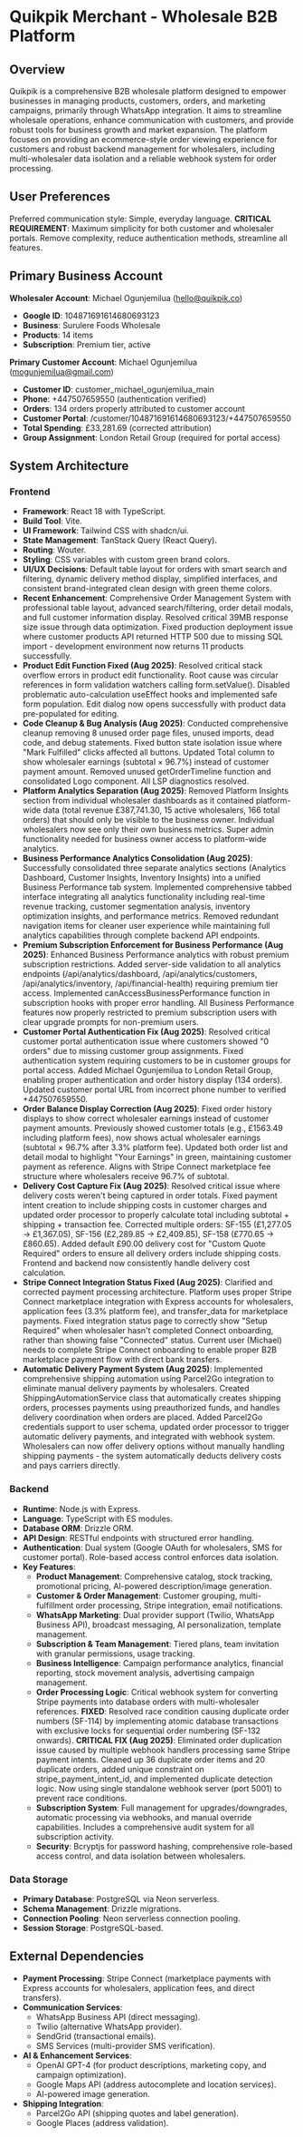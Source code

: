# Quikpik Merchant - Wholesale B2B Platform

## Overview
Quikpik is a comprehensive B2B wholesale platform designed to empower businesses in managing products, customers, orders, and marketing campaigns, primarily through WhatsApp integration. It aims to streamline wholesale operations, enhance communication with customers, and provide robust tools for business growth and market expansion. The platform focuses on providing an ecommerce-style order viewing experience for customers and robust backend management for wholesalers, including multi-wholesaler data isolation and a reliable webhook system for order processing.

## User Preferences
Preferred communication style: Simple, everyday language.
**CRITICAL REQUIREMENT**: Maximum simplicity for both customer and wholesaler portals. Remove complexity, reduce authentication methods, streamline all features.

## Primary Business Account
**Wholesaler Account**: Michael Ogunjemilua (hello@quikpik.co)
- **Google ID**: 104871691614680693123
- **Business**: Surulere Foods Wholesale
- **Products**: 14 items
- **Subscription**: Premium tier, active

**Primary Customer Account**: Michael Ogunjemilua (mogunjemilua@gmail.com)
- **Customer ID**: customer_michael_ogunjemilua_main
- **Phone**: +447507659550 (authentication verified)
- **Orders**: 134 orders properly attributed to customer account
- **Customer Portal**: /customer/104871691614680693123/+447507659550
- **Total Spending**: £33,281.69 (corrected attribution)
- **Group Assignment**: London Retail Group (required for portal access)

## System Architecture
### Frontend
- **Framework**: React 18 with TypeScript.
- **Build Tool**: Vite.
- **UI Framework**: Tailwind CSS with shadcn/ui.
- **State Management**: TanStack Query (React Query).
- **Routing**: Wouter.
- **Styling**: CSS variables with custom green brand colors.
- **UI/UX Decisions**: Default table layout for orders with smart search and filtering, dynamic delivery method display, simplified interfaces, and consistent brand-integrated clean design with green theme colors.
- **Recent Enhancement**: Comprehensive Order Management System with professional table layout, advanced search/filtering, order detail modals, and full customer information display. Resolved critical 39MB response size issue through data optimization. Fixed production deployment issue where customer products API returned HTTP 500 due to missing SQL import - development environment now returns 11 products successfully.
- **Product Edit Function Fixed (Aug 2025)**: Resolved critical stack overflow errors in product edit functionality. Root cause was circular references in form validation watchers calling form.setValue(). Disabled problematic auto-calculation useEffect hooks and implemented safe form population. Edit dialog now opens successfully with product data pre-populated for editing.
- **Code Cleanup & Bug Analysis (Aug 2025)**: Conducted comprehensive cleanup removing 8 unused order page files, unused imports, dead code, and debug statements. Fixed button state isolation issue where "Mark Fulfilled" clicks affected all buttons. Updated Total column to show wholesaler earnings (subtotal × 96.7%) instead of customer payment amount. Removed unused getOrderTimeline function and consolidated Logo component. All LSP diagnostics resolved.
- **Platform Analytics Separation (Aug 2025)**: Removed Platform Insights section from individual wholesaler dashboards as it contained platform-wide data (total revenue £387,741.30, 15 active wholesalers, 166 total orders) that should only be visible to the business owner. Individual wholesalers now see only their own business metrics. Super admin functionality needed for business owner access to platform-wide analytics.
- **Business Performance Analytics Consolidation (Aug 2025)**: Successfully consolidated three separate analytics sections (Analytics Dashboard, Customer Insights, Inventory Insights) into a unified Business Performance tab system. Implemented comprehensive tabbed interface integrating all analytics functionality including real-time revenue tracking, customer segmentation analysis, inventory optimization insights, and performance metrics. Removed redundant navigation items for cleaner user experience while maintaining full analytics capabilities through complete backend API endpoints.
- **Premium Subscription Enforcement for Business Performance (Aug 2025)**: Enhanced Business Performance analytics with robust premium subscription restrictions. Added server-side validation to all analytics endpoints (/api/analytics/dashboard, /api/analytics/customers, /api/analytics/inventory, /api/financial-health) requiring premium tier access. Implemented canAccessBusinessPerformance function in subscription hooks with proper error handling. All Business Performance features now properly restricted to premium subscription users with clear upgrade prompts for non-premium users.
- **Customer Portal Authentication Fix (Aug 2025)**: Resolved critical customer portal authentication issue where customers showed "0 orders" due to missing customer group assignments. Fixed authentication system requiring customers to be in customer groups for portal access. Added Michael Ogunjemilua to London Retail Group, enabling proper authentication and order history display (134 orders). Updated customer portal URL from incorrect phone number to verified +447507659550.
- **Order Balance Display Correction (Aug 2025)**: Fixed order history displays to show correct wholesaler earnings instead of customer payment amounts. Previously showed customer totals (e.g., £1563.49 including platform fees), now shows actual wholesaler earnings (subtotal × 96.7% after 3.3% platform fee). Updated both order list and detail modal to highlight "Your Earnings" in green, maintaining customer payment as reference. Aligns with Stripe Connect marketplace fee structure where wholesalers receive 96.7% of subtotal.
- **Delivery Cost Capture Fix (Aug 2025)**: Resolved critical issue where delivery costs weren't being captured in order totals. Fixed payment intent creation to include shipping costs in customer charges and updated order processor to properly calculate total including subtotal + shipping + transaction fee. Corrected multiple orders: SF-155 (£1,277.05 → £1,367.05), SF-156 (£2,289.85 → £2,409.85), SF-158 (£770.65 → £860.65). Added default £90.00 delivery cost for "Custom Quote Required" orders to ensure all delivery orders include shipping costs. Frontend and backend now consistently handle delivery cost calculation.
- **Stripe Connect Integration Status Fixed (Aug 2025)**: Clarified and corrected payment processing architecture. Platform uses proper Stripe Connect marketplace integration with Express accounts for wholesalers, application fees (3.3% platform fee), and transfer_data for marketplace payments. Fixed integration status page to correctly show "Setup Required" when wholesaler hasn't completed Connect onboarding, rather than showing false "Connected" status. Current user (Michael) needs to complete Stripe Connect onboarding to enable proper B2B marketplace payment flow with direct bank transfers.
- **Automatic Delivery Payment System (Aug 2025)**: Implemented comprehensive shipping automation using Parcel2Go integration to eliminate manual delivery payments by wholesalers. Created ShippingAutomationService class that automatically creates shipping orders, processes payments using preauthorized funds, and handles delivery coordination when orders are placed. Added Parcel2Go credentials support to user schema, updated order processor to trigger automatic delivery payments, and integrated with webhook system. Wholesalers can now offer delivery options without manually handling shipping payments - the system automatically deducts delivery costs and pays carriers directly.

### Backend
- **Runtime**: Node.js with Express.
- **Language**: TypeScript with ES modules.
- **Database ORM**: Drizzle ORM.
- **API Design**: RESTful endpoints with structured error handling.
- **Authentication**: Dual system (Google OAuth for wholesalers, SMS for customer portal). Role-based access control enforces data isolation.
- **Key Features**:
    - **Product Management**: Comprehensive catalog, stock tracking, promotional pricing, AI-powered description/image generation.
    - **Customer & Order Management**: Customer grouping, multi-fulfillment order processing, Stripe integration, email notifications.
    - **WhatsApp Marketing**: Dual provider support (Twilio, WhatsApp Business API), broadcast messaging, AI personalization, template management.
    - **Subscription & Team Management**: Tiered plans, team invitation with granular permissions, usage tracking.
    - **Business Intelligence**: Campaign performance analytics, financial reporting, stock movement analysis, advertising campaign management.
    - **Order Processing Logic**: Critical webhook system for converting Stripe payments into database orders with multi-wholesaler references. **FIXED**: Resolved race condition causing duplicate order numbers (SF-114) by implementing atomic database transactions with exclusive locks for sequential order numbering (SF-132 onwards). **CRITICAL FIX (Aug 2025)**: Eliminated order duplication issue caused by multiple webhook handlers processing same Stripe payment intents. Cleaned up 36 duplicate order items and 20 duplicate orders, added unique constraint on stripe_payment_intent_id, and implemented duplicate detection logic. Now using single standalone webhook server (port 5001) to prevent race conditions.
    - **Subscription System**: Full management for upgrades/downgrades, automatic processing via webhooks, and manual override capabilities. Includes a comprehensive audit system for all subscription activity.
    - **Security**: Bcryptjs for password hashing, comprehensive role-based access control, and data isolation between wholesalers.

### Data Storage
- **Primary Database**: PostgreSQL via Neon serverless.
- **Schema Management**: Drizzle migrations.
- **Connection Pooling**: Neon serverless connection pooling.
- **Session Storage**: PostgreSQL-based.

## External Dependencies
- **Payment Processing**: Stripe Connect (marketplace payments with Express accounts for wholesalers, application fees, and direct transfers).
- **Communication Services**:
    - WhatsApp Business API (direct messaging).
    - Twilio (alternative WhatsApp provider).
    - SendGrid (transactional emails).
    - SMS Services (multi-provider SMS verification).
- **AI & Enhancement Services**:
    - OpenAI GPT-4 (for product descriptions, marketing copy, and campaign optimization).
    - Google Maps API (address autocomplete and location services).
    - AI-powered image generation.
- **Shipping Integration**:
    - Parcel2Go API (shipping quotes and label generation).
    - Google Places (address validation).
```